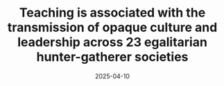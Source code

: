 ---
title: "Teaching is associated with the transmission of opaque culture and leadership across 23 egalitarian hunter-gatherer societies"
collection: publications
permalink: /publication/2025_garfield_lewlevy
excerpt: <blockquote>Leader-directed teaching of opaque cooperative norms would be a mutually beneficial strategy, where the costs incurred by influential teachers are, at least partly, outweighed by the long-term benefits of cultivating cooperation within the group.</blockquote>
date: 2025-04-10
venue: 'Nature Communications'
paperurl: '/files/garfield_lewlevy_2025.pdf.pdf'
link: 'https://doi.org/10.1038/s41467-025-58764-9'
github: 'https://github.com/zhgarfield/sociallearningdata'
code: 'https://doi.org/10.17605/OSF.IO/PKUA3'
citation: 'Garfield, Zachary H., Sheina Lew-Levy (2025), &quot;Teaching is associated with the transmission of opaque culture and leadership across 23 egalitarian hunter-gatherer societies&quot; <i>Nature Communications</i>'
---